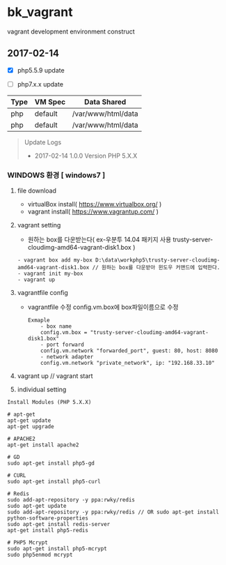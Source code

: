 # bk_vagrant
vagrant development environment construct


## 2017-02-14
- [X] php5.5.9 update
- [ ] php7.x.x update


Type | VM Spec | Data Shared
------------ | ------------- | -------------
php | default | /var/www/html/data
php | default | /var/www/html/data



> Update Logs
> - 2017-02-14 1.0.0 Version PHP 5.X.X


### WINDOWS 환경 [ windows7 ]

1. file download
   - virtualBox install( https://www.virtualbox.org/ )
   - vagrant install( https://www.vagrantup.com/ )

2. vagrant setting
   - 원하는 box를 다운받는다( ex-우분투 14.04 패키지 사용 trusty-server-cloudimg-amd64-vagrant-disk1.box )
   ```
   - vagrant box add my-box D:\data\workphp5\trusty-server-cloudimg-amd64-vagrant-disk1.box // 원하는 box를 다운받아 윈도우 커맨드에 입력한다.
   - vagrant init my-box
   - vagrant up
   ```

3. vagrantfile config
   - vagrantfile 수정 config.vm.box에 box파일이름으로 수정
     ```
     Exmaple
         - box name
         config.vm.box = "trusty-server-cloudimg-amd64-vagrant-disk1.box"
         - port forward
         config.vm.network "forwarded_port", guest: 80, host: 8080
         - network adapter
         config.vm.network "private_network", ip: "192.168.33.10" 
     ```         

4. vagrant up // vagrant start

5. individual setting


```
Install Modules (PHP 5.X.X)

# apt-get
apt-get update
apt-get upgrade

# APACHE2
apt-get install apache2

# GD
sudo apt-get install php5-gd

# CURL
sudo apt-get install php5-curl

# Redis
sudo add-apt-repository -y ppa:rwky/redis
sudo apt-get update
sudo add-apt-repository -y ppa:rwky/redis // OR sudo apt-get install python-software-properties
sudo apt-get install redis-server
apt-get install php5-redis

# PHP5 Mcrypt
sudo apt-get install php5-mcrypt
sudo php5enmod mcrypt

```
